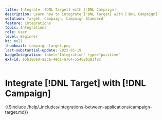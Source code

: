 ```yaml
---
title: Integrate [!DNL Target] with [!DNL Campaign]
description: Learn how to integrate [!DNL Target] with [!DNL Campaign].
solution: Target, Campaign, Campaign Standard
feature: Integrations
topic: Integrations
role: User
level: Beginner
kt: null
thumbnail: campaign-target.png
last-substantial-update: 2023-05-19
badgeIntegration: label="Integration" type="positive"
exl-id: e5b180a0-a2ca-4ed1-a764-55402b191f8c
---
```

# Integrate [!DNL Target] with [!DNL Campaign]

{{$include /help/_includes/integrations-between-applications/campaign-target.md}}
